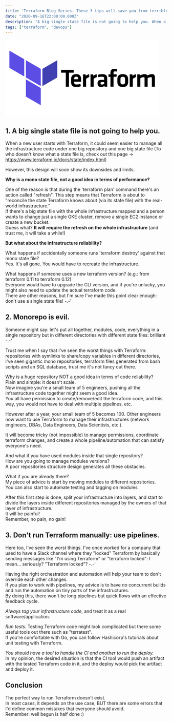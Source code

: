 ```yaml
---
title: 'Terraform Blog Series: These 3 tips will save you from terrible mistakes'
date: "2020-09-16T22:00:00.000Z"
description: "A big single state file is not going to help you. When a new user starts with Terraform, it could seem easier to manage all the infrastructure code under one big repository ..."
tags: ["terraform", "devops"]
---
```


![terraform-icon](./images/terraform-icon.png)

## 1. A big single state file is not going to help you.

When a new user starts with Terraform, it could seem easier to manage all the infrastructure code under one big repository and one big state file (To who doesn't know what a state file is, check out this page -> https://www.terraform.io/docs/state/index.html)

However, this design will soon show its downsides and limits.

**Why is a mono state file, not a good idea in terms of performance?**

One of the reason is that during the 'terraform plan' command there's an action called "refresh". This step means that Terraform is about to "reconcile the state Terraform knows about (via its state file) with the real-world infrastructure."<br>
If there's a big state file with the whole infrastructure mapped and a person wants to change just a single GKE cluster, remove a single EC2 instance or create a new bucket.<br/>
Guess what? **It will require the refresh on the whole infrastructure** (and trust me, it will take a while!)

**But what about the infrastructure reliability?**

What happens if accidentally someone runs 'terraform destroy' against that mono state file?<br/>
Yes. It's all gone. You would have to recreate the infrastructure.

What happens if someone uses a new terraform version? (e.g.: from terraform 0.11 to terraform 0.12)<br/>
Everyone would have to upgrade the CLI version, and if you're unlucky, you might also need to update the actual terraform code.<br/>
There are other reasons, but I'm sure I've made this point clear enough: don't use a single state file! -.-'

## 2. Monorepo is evil.
Someone  might say: let's put all together, modules, code, everything in a single repository but in different directories with different state files: brilliant -.-'

Trust me when I say that I've seen the worst things with Terraform: repositories with symlinks to share/copy variables in different directories, I've seen gigantic mono repositories, terraform files generated from bash scripts and an SQL database, trust me it's not fancy out there.

Why is a huge repository NOT a good idea in terms of code reliability?<br/>
Plain and simple: it doesn't scale.<br/>
Now imagine you're a small team of 5 engineers, pushing all the infrastructure code together might seem a good idea.<br/>
You all have permission to create/remove/edit the terraform code, and this way, you would not have to deal with multiple pipelines, etc.

However after a year, your small team of 5 becomes 100. Other engineers now want to use Terraform to manage their infrastructures (network engineers, DBAs, Data Engineers, Data Scientists, etc.).

It will become tricky (not impossible) to manage permissions, coordinate terraform changes, and create a whole pipeline/automation that can satisfy everyone's need.

And what if you have used modules inside that single repository?<br/>
How are you going to manage modules versions?<br/>
A poor repositories structure design generates all these obstacles.

What if you are already there?<br/>
My piece of advice is start by moving modules to different repositories.<br/>
You can also start to automate testing and tagging on modules.<br/>

After this first step is done, split your infrastructure into layers, and start to divide the layers inside different repositories managed by the owners of that layer of infrastructure.<br/>
It will be painful!<br/>
Remember, no pain, no gain!

## 3. Don't run Terraform manually: use pipelines.

Here too, I've seen the worst things. I've once worked for a company that used to have a Slack channel where they "locked" Terraform by basically sending messages like "I'm using Terraform" or "terraform locked": I mean... seriously? "Terraform locked"?  -.-'

Having the right orchestration and automation will help your team to don't override each other changes.<br/>
If you plan to work with pipelines, my advice is to have *no* concurrent builds and run the automation on tiny parts of the infrastructures.<br/>
By doing this, there won't be long pipelines but quick flows with an effective feedback cycle.

*Always tag your infrastructure code*, and treat it as a real software/application.

*Run tests.* Testing Terraform code might look complicated but there some useful tools out there such as "terratest".<br/>
If you're comfortable with Go, you can follow Hashicorp's tutorials about unit testing with Terraform.

*You should have a tool to handle the CI and another to run the deploy.*<br/>
In my opinion, the desired situation is that the CI tool would push an artifact with the tested Terraform code in it, and the deploy would pick the artifact and deploy it.

## Conclusion

The perfect way to run Terraform doesn't exist.<br/>
In most cases, it depends on the use case, BUT there are some errors that I'd define common mistakes that everyone should avoid.<br/>
Remember: well begun is half done :)
